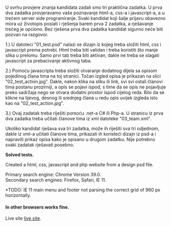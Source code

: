 U svrhu provjere znanja kandidata zadali smo tri praktična zadatka. 
U prva dva zadatka provjeravamo vaše poznavanje html-a, css-a i javascript-a, a u trećem server side programiranje.
Svaki kandidat koji šalje prijavu obavezno mora uz životopis poslati i rješenja barem prva 2 zadatka, a rješavanje trećeg je opciono. Bez rješena prva dva zadatka kandidat sigurno neće biti pozvan na razgovor.

1.) U datoteci "01_test.psd" nalazi se dizajn iz kojeg treba složiti html, css i javascript prema potrebi. Html treba biti validan i treba koristiti što manje slika u prelomu. Samo prvi tab treba biti aktivan, dakle ne treba se slagati javascript za prebacivanje aktivnog taba. 

2.) Pomoću javascripta treba složiti otvaranje dodatnog dijela sa opisom pojedinog člana tima na toj stranici. Točan izgled opisa je prikazan na slici "02_test_action.jpg". Dakle, nakon klika na sliku ili link, svi svi ostali članovi tima postanu prozirniji, a opis se pojavi ispod, s time da se opis ne pojavljuje preko sadržaja nego se otvara dodatni prostor ispod cijelog reda. Bilo da se klikne na lijevog, desnog ili srednjeg člana u redu opis uvijek izgleda isto kao na "02_test_action.jpg".

3.) Ovaj zadatak treba riješiti pomoću .net-a C# ili Php-a. U stranicu iz prva dva zadatka treba učitati članove tima iz xml datoteke "03_team.xml".

Ukoliko kandidat rješava sva tri zadatka, može ih riješiti sva tri odjednom, dakle iz xml-a učitati članove tima, prikazati ih koristeći dizajn iz psd-a i napraviti prikaz opisa kako je opisano u drugom zadatku. Nije potrebno svaki zadatak rješavati posebno.


**Solved tests.** 
<p>Created a html, css, javascript and php website from a design psd file.</p>

Primary search engine: Chrome Version 39.0.<br/>
Secondary search engines: Firefox, Safari, IE 11.

*TODO: IE 11 main menu and footer not parsing the correct grid of 960 px horizontally. <br>
<h4>In other browsers works fine. </h4>

<p>Live site <a href="http://slaven-sakacic.from.hr/interactive/public/index.php">
live site</a>.</p>
 
